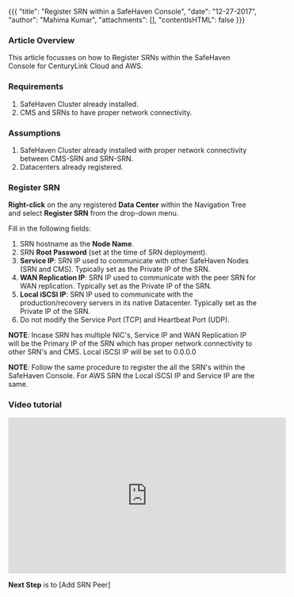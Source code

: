 {{{
  "title": "Register SRN within a SafeHaven Console",
  "date": "12-27-2017",
  "author": "Mahima Kumar",
  "attachments": [],
  "contentIsHTML": false
}}}

### Article Overview
This article focusses on how to Register SRNs within the SafeHaven Console for CenturyLink Cloud and AWS.

### Requirements
1. SafeHaven Cluster already installed.
2. CMS and SRNs to have proper network connectivity.

### Assumptions
1. SafeHaven Cluster already installed with proper network connectivity between CMS-SRN and SRN-SRN.
2. Datacenters already registered.

### Register SRN
**Right-click** on the any registered **Data Center** within the Navigation Tree and select **Register SRN** from the drop-down menu.

Fill in the following fields:

1. SRN hostname as the **Node Name**.
2. SRN **Root Password** (set at the time of SRN deployment).
3. **Service IP**: SRN IP used to communicate with other SafeHaven Nodes (SRN and CMS). Typically set as the Private IP of the SRN.
4. **WAN Replication IP**: SRN IP used to communicate with the peer SRN for WAN replication. Typically set as the Private IP of the SRN.
5. **Local iSCSI IP**: SRN IP used to communicate with the production/recovery servers in its native Datacenter. Typically set as the Private IP of the SRN.
6. Do not modify the Service Port (TCP) and Heartbeat Port (UDP).

**NOTE**: Incase SRN has multiple NIC's, Service IP and WAN Replication IP will be the Primary IP of the SRN which has proper network connectivity to other SRN's and CMS. Local iSCSI IP will be set to 0.0.0.0

**NOTE**: Follow the same procedure to register the all the SRN's within the SafeHaven Console. For AWS SRN the Local iSCSI IP and Service IP  are the same.

### Video tutorial
<p>
<iframe width="560" height="315" src="https://www.youtube.com/embed/smxX1hcuyYI" frameborder="0" gesture="media" allow="encrypted-media" allowfullscreen></iframe>
</p>

**Next Step** is to [Add SRN Peer]

